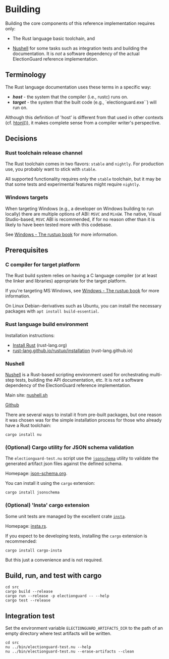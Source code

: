 # Building

Building the core components of this reference implementation requires only:

* The Rust language basic toolchain, and

* [Nushell](https://nushell.sh) for some tasks such as integration tests
and building the documentation. It is *not* a software dependency of the
actual ElectionGuard reference implementation.

## Terminology

The Rust language documentation uses these terms in a specific way:

* ***host*** - the system that the compiler (i.e., rustc) runs on.
* ***target*** - the system that the built code (e.g., `electionguard.exe``) will run on.

Although this definition of 'host' is different from that used in other contexts
(cf. [htonl()](https://pubs.opengroup.org/onlinepubs/9699919799/functions/htonl.html)),
it makes complete sense from a compiler writer's perspective.

## Decisions

### Rust toolchain release channel

The Rust toolchain comes in two flavors: `stable` and `nightly`. For production use,
you probably want to stick with `stable`.

All supported functionality requires only the `stable` toolchain, but it may be that
some tests and experimental features might require `nightly`.

### Windows targets

When targeting Windows (e.g., a developer on Windows building to run locally) there
are multiple options of ABI: `MSVC` and `MinGW`. The native, Visual Studio-based, `MSVC`
ABI is recommended, if for no reason other than it is likely to have been tested more
with this codebase.

See [Windows - The rustup book](https://rust-lang.github.io/rustup/installation/windows.html)
for more information.

## Prerequisites

### C compiler for target platform

The Rust build system relies on having a C language compiler (or at least the linker
and libraries) appropriate for the target platform.

If you're targeting MS Windows, see
[Windows - The rustup book](https://rust-lang.github.io/rustup/installation/windows.html)
for more information.

On Linux Debian-derivatives such as Ubuntu, you can install the necessary packages with
`apt install build-essential`.

### Rust language build environment

Installation instructions:

- [Install Rust](https://www.rust-lang.org/tools/install) (rust-lang.org)
- [rust-lang.github.io/rustup/installation](https://rust-lang.github.io/rustup/installation/index.html)
(rust-lang.github.io)

### Nushell

[Nushell](https://nushell.sh) is a Rust-based scripting environment used for orchestrating
multi-step tests, building the API documentation, etc. It is *not* a software dependency of
the ElectionGuard reference implementation.

Main site: [nushell.sh](https://nushell.sh)

[Github](https://github.com/nushell/nushell)

There are several ways to install it from pre-built packages, but one reason it was chosen was
for the simple installation process for those who already have a Rust toolchain:

```custom
cargo install nu
```

### (Optional) Cargo utility for JSON schema validation

The `electionguard-test.nu` script use the [`jsonschema`](https://crates.io/jsonschema/jsonschema)
utility to validate the generated artifact json files against the defined schema.

Homepage: [json-schema.org](https://json-schema.org/ "JSON Schema").

You can install it using the `cargo` extension:

```custom
cargo install jsonschema
```

### (Optional) 'Insta' cargo extension

Some unit tests are managed by the excellent crate [`insta`](https://crates.io/crates/insta).

Homepage: [insta.rs](https://insta.rs/).

If you expect to be developing tests, installing the `cargo` extension is recommended:

```custom
cargo install cargo-insta
```

But this just a convenience and is not required.

## Build, run, and test with cargo

```custom
cd src
cargo build --release
cargo run --release -p electionguard -- --help
cargo test --release
```

## Integration test

Set the environment variable `ELECTIONGUARD_ARTIFACTS_DIR` to the path of an empty directory
where test artifacts will be written.

```custom
cd src
nu ../bin/electionguard-test.nu --help
nu ../bin/electionguard-test.nu --erase-artifacts --clean
```
